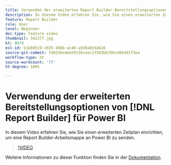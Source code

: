 ```yaml
---
title: Verwenden der erweiterten Report Builder-Bereitstellungsoptionen für Power BI
description: In diesem Video erfahren Sie, wie Sie einen erweiterten Zeitplan einrichten, um eine Report Builder-Arbeitsmappe an Power BI zu senden.
feature: Report Builder
role: User
level: Beginner
doc-type: feature video
thumbnail: 342377.jpg
kt: 9874
exl-id: b1b8d519-c035-498b-ac40-a939a019a616
source-git-commit: fd823be4eb59136ceec1f583bb7bbc405dd1f3ea
workflow-type: ht
source-wordcount: '77'
ht-degree: 100%

---
```


# Verwendung der erweiterten Bereitstellungsoptionen von [!DNL Report Builder] für Power BI

In diesem Video erfahren Sie, wie Sie einen erweiterten Zeitplan einrichten, um eine Report Builder-Arbeitsmappe an Power BI zu senden.

>[!VIDEO](https://video.tv.adobe.com/v/342377/?quality=12&learn=on)

Weitere Informationen zu dieser Funktion finden Sie in der [Dokumentation](https://experienceleague.adobe.com/docs/analytics/analyze/report-builder/publish-powerbi/power-bi.html?lang=de).
